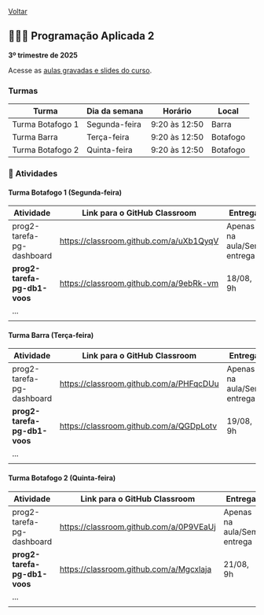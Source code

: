 [Voltar](README.md)

## 👩🏽‍💻️ Programação Aplicada 2
**3º trimestre de 2025**

Acesse as [aulas gravadas e slides do curso](https://drive.google.com/drive/folders/1jFFOSQJWce9xFPNDHuGRVn2Kp5HF6Q6G?usp=sharing).

### Turmas

| Turma            | Dia da semana | Horário       | Local    |
| ---------------- | ------------- | ------------- | -------- |
| Turma Botafogo 1 | Segunda-feira | 9:20 às 12:50 | Barra    |
| Turma Barra      | Terça-feira   | 9:20 às 12:50 | Botafogo |
| Turma Botafogo 2 | Quinta-feira  | 9:20 às 12:50 | Botafogo |

### 📌 Atividades

#### Turma Botafogo 1 (Segunda-feira)

| Atividade                    | Link para o GitHub Classroom            | Entrega                    | Video             |
| ---------------------------- | --------------------------------------- | -------------------------- | ----------------- |
| prog2-tarefa-pg-dashboard    | https://classroom.github.com/a/uXb1QyqV | Apenas na aula/Sem entrega | __02-sqlalchemy__ |
| __prog2-tarefa-pg-db1-voos__ | https://classroom.github.com/a/9ebRk-vm | 18/08, 9h                  |                   |
| ...                          |                                         |                            |                   |
|                              |                                         |                            |                   |


#### Turma Barra (Terça-feira)

| Atividade                    | Link para o GitHub Classroom            | Entrega                    | Video             |
| ---------------------------- | --------------------------------------- | -------------------------- | ----------------- |
| prog2-tarefa-pg-dashboard    | https://classroom.github.com/a/PHFqcDUu | Apenas na aula/Sem entrega | __02-sqlalchemy__ |
| __prog2-tarefa-pg-db1-voos__ | https://classroom.github.com/a/QGDpLotv | 19/08, 9h                  |                   |
| ...                          |                                         |                            |                   |
|                              |                                         |                            |                   |

#### Turma Botafogo 2 (Quinta-feira)

| Atividade                    | Link para o GitHub Classroom            | Entrega                    | Video             |
| ---------------------------- | --------------------------------------- | -------------------------- | ----------------- |
| prog2-tarefa-pg-dashboard    | https://classroom.github.com/a/0P9VEaUj | Apenas na aula/Sem entrega | __02-sqlalchemy__ |
| __prog2-tarefa-pg-db1-voos__ | https://classroom.github.com/a/Mgcxlaja | 21/08, 9h                  |                   |
| ...                          |                                         |                            |                   |
|                              |                                         |                            |                   |

